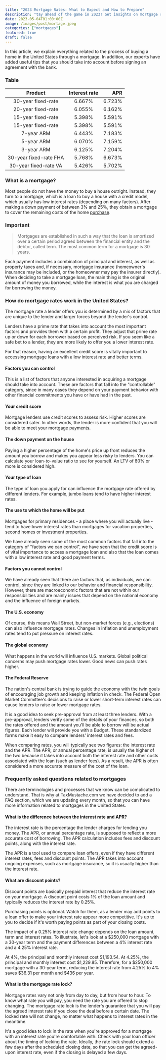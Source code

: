 ```yaml
---
title: "2023 Mortgage Rates: What to Expect and How to Prepare"
description: "tay ahead of the game in 2023! Get insights on mortgage rates, trends, and tips on how to navigate the real estate market."
date: 2023-05-04T01:00:00Z
image: /images/post/mortage.jpeg
categories: ["mortgages"]
featured: true
draft: false
---
```


In this article, we explain everything related to the process of buying a home in the United States through a mortgage. In addition, our experts have added useful tips that you should take into account before signing an agreement with the bank.

### Table

|        Product         | Interest rate |    APR |
| :--------------------: | :-----------: | -----: |
|   30-year fixed-rate   |    6.667%     | 6.723% |
|   20-year fixed-rate   |    6.055%     | 6.162% |
|   15-year fixed-rate   |    5.398%     | 5.591% |
|   15-year fixed-rate   |    5.398%     | 5.591% |
|       7-year ARM       |    6.443%     | 7.183% |
|       5-year ARM       |    6.070%     | 7.159% |
|       3-year ARM       |    6.125%     | 7.204% |
| 30-year fixed-rate FHA |    5.768%     | 6.673% |
| 30-year fixed-rate VA  |    5.426%     | 5.702% |

### **What is a mortgage?**

Most people do not have the money to buy a house outright. Instead, they turn to a mortgage, which is a loan to buy a house with a credit model, which usually has low interest rates (depending on many factors). After making a down payment of between 3% and 25%, they obtain a mortgage to cover the remaining costs of the home [purchase](/posts/ability-to-pay-taxation).


### Important

> Mortgages are established in such a way that the loan is amortized over a certain period agreed between the financial entity and the debtor, called term. The most common term for a mortgage is 30 years.

Each payment includes a combination of principal and interest, as well as property taxes and, if necessary, mortgage insurance (homeowner's insurance may be included, or the homeowner may pay the insurer directly). When deciding to take a mortgage loan, the main thing is the original amount of money you borrowed, while the interest is what you are charged for borrowing the money.

### **How do mortgage rates work in the United States?**

The mortgage rate a lender offers you is determined by a mix of factors that are unique to the lender and larger forces beyond the lender's control.

Lenders have a prime rate that takes into account the most important factors and provides them with a certain profit. They adjust that prime rate up or down for each borrower based on perceived risk. If you seem like a safe bet to a lender, they are more likely to offer you a lower interest rate.

For that reason, having an excellent credit score is vitally important to accessing mortgage loans with a low interest rate and better terms.

#### **Factors you can control**

This is a list of factors that anyone interested in acquiring a mortgage should take into account. These are factors that fall into the "controllable" category, since in many cases they depend on your payment behavior with other financial commitments you have or have had in the past.

#### **Your credit score**

Mortgage lenders use credit scores to assess risk. Higher scores are considered safer. In other words, the lender is more confident that you will be able to meet your mortgage payments.

#### **The down payment on the house**

Paying a higher percentage of the home's price up front reduces the amount you borrow and makes you appear less risky to lenders. You can calculate your loan-to-value ratio to see for yourself. An LTV of 80% or more is considered high.

#### **Your type of loan**

The type of loan you apply for can influence the mortgage rate offered by different lenders. For example, jumbo loans tend to have higher interest rates.

#### **The use to which the home will be put**

Mortgages for primary residences - a place where you will actually live - tend to have lower interest rates than mortgages for vacation properties, second homes or investment properties.

We have already seen some of the most common factors that fall into the category of "factors we can control", we have seen that the credit score is of vital importance to access a mortgage loan and also that the loan comes with a low interest rate and good payment terms.

#### **Factors you cannot control**

We have already seen that there are factors that, as individuals, we can control, since they are linked to our behavior and financial responsibility. However, there are macroeconomic factors that are not within our responsibilities and are mainly issues that depend on the national economy and the influence of foreign markets.

#### **The U.S. economy**

Of course, this means Wall Street, but non-market forces (e.g., elections) can also influence mortgage rates. Changes in inflation and unemployment rates tend to put pressure on interest rates.

#### **The global economy**

What happens in the world will influence U.S. markets. Global political concerns may push mortgage rates lower. Good news can push rates higher.

#### **The Federal Reserve**

The nation's central bank is trying to guide the economy with the twin goals of encouraging job growth and keeping inflation in check. The Federal Open Market Committee's decisions to raise or lower short-term interest rates can cause lenders to raise or lower mortgage rates.

It is a good idea to seek pre-approval from at least three lenders. With a pre-approval, lenders verify some of the details of your finances, so both the rates offered and the amount you'll be able to borrow will be actual figures. Each lender will provide you with a Budget. These standardized forms make it easy to compare lenders' interest rates and fees.

When comparing rates, you will typically see two figures: the interest rate and the APR. The APR, or annual percentage rate, is usually the higher of the two because it takes into account both the interest rate and other costs associated with the loan (such as lender fees). As a result, the APR is often considered a more accurate measure of the cost of the loan.

### **Frequently asked questions related to mortgages**

There are terminologies and processes that we know can be complicated to understand. That is why at TaxMustache.com we have decided to add a FAQ section, which we are updating every month, so that you can have more information related to mortgages in the United States.

#### **What is the difference between the interest rate and APR?**

The interest rate is the percentage the lender charges for lending you money. The APR, or annual percentage rate, is supposed to reflect a more accurate cost of borrowing. The APR calculation includes fees and discount points, along with the interest rate.

The APR is a tool used to compare loan offers, even if they have different interest rates, fees and discount points. The APR takes into account ongoing expenses, such as mortgage insurance, so it is usually higher than the interest rate.

#### **What are discount points?**

Discount points are basically prepaid interest that reduce the interest rate on your mortgage. A discount point costs 1% of the loan amount and typically reduces the interest rate by 0.25%.

Purchasing points is optional. Watch for them, as a lender may add points to a loan offer to make your interest rate appear more competitive. It's up to you to decide if it's worth paying points as part of your closing costs.

The impact of a 0.25% interest rate change depends on the loan amount, term and interest rates. To illustrate, let's look at a $250,000 mortgage with a 30-year term and the payment differences between a 4% interest rate and a 4.25% interest rate.

At 4%, the principal and monthly interest cost $1,193.54. At 4.25%, the principal and monthly interest cost $1,229.85. Therefore, for a $250,000 mortgage with a 30-year term, reducing the interest rate from 4.25% to 4% saves $36.31 per month and $436 per year.

#### **What is the mortgage rate lock?**

Mortgage rates vary not only from day to day, but from hour to hour. To know what rate you will pay, you need the rate you are offered to stop changing. The mortgage rate lock is the lender's guarantee that you will pay the agreed interest rate if you close the deal before a certain date. The locked rate will not change, no matter what happens to interest rates in the meantime.

It's a good idea to lock in the rate when you're approved for a mortgage with an interest rate you're comfortable with. Check with your loan officer about the timing of locking the rate. Ideally, the rate lock should extend a few days after the scheduled closing date, so that you can get the agreed-upon interest rate, even if the closing is delayed a few days.
